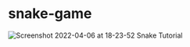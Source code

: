 # snake-game

![Screenshot 2022-04-06 at 18-23-52 Snake Tutorial](https://user-images.githubusercontent.com/91802048/162077668-12b31e1e-fe38-41dc-9206-48adb24e0884.png)
